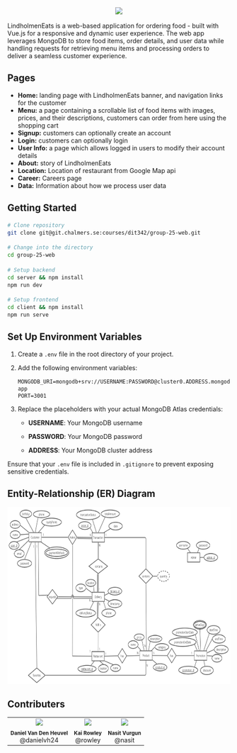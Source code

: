 <div align="center">
    <img src="https://github.com/user-attachments/assets/531ae39b-be26-4622-88ff-745cd2b8e583" height="370px">
</div>

LindholmenEats is a web-based application for ordering food - built with Vue.js for a responsive and dynamic user experience. The web app leverages MongoDB to store food items, order details, and user data while handling requests for retrieving menu items and processing orders to deliver a seamless customer experience.

## Pages

* **Home:** landing page with LindholmenEats banner, and navigation links for the customer
* **Menu:** a page containing a scrollable list of food items with images, prices, and their descriptions, customers can order from here using the shopping cart
* **Signup:** customers can optionally create an account
* **Login:** customers can optionally login
* **User Info:** a page which allows logged in users to modify their account details
* **About:** story of LindholmenEats
* **Location:** Location of restaurant from Google Map api
* **Career:** Careers page
* **Data:** Information about how we process user data

## Getting Started

```bash
# Clone repository
git clone git@git.chalmers.se:courses/dit342/group-25-web.git

# Change into the directory
cd group-25-web

# Setup backend
cd server && npm install
npm run dev

# Setup frontend
cd client && npm install
npm run serve
```

## Set Up Environment Variables

1. Create a `.env` file in the root directory of your project.

2. Add the following environment variables:

   ```env
   MONGODB_URI=mongodb+srv://USERNAME:PASSWORD@cluster0.ADDRESS.mongodb.net/restaurant-app
   PORT=3001
   ```
3. Replace the placeholders with your actual MongoDB Atlas credentials:

   - **USERNAME**: Your MongoDB username

   - **PASSWORD**: Your MongoDB password

   - **ADDRESS**: Your MongoDB cluster address



Ensure that your `.env` file is included in `.gitignore` to prevent exposing sensitive credentials.

## Entity-Relationship (ER) Diagram

<img src="./images/er_diagram.png" alt="ER Diagram" height="400">

## Contributers
<table>
  <tr>
    <td align="center"><img src="https://secure.gravatar.com/avatar/3056b6827d3d959ea87306c4d2dd0c6a?s=800&d=identicon" width="100px;"/><br/><sub><b>Daniel Van Den Heuvel</b></sub><br>@danielvh24</td>
    <td align="center"><img src="https://secure.gravatar.com/avatar/3271ba4e481b7c393b650b96a17344d0?s=800&d=identicon" width="100px;"/><br/><sub><b>Kai Rowley</b></sub><br>@rowley</td>
    <td align="center"><img src="https://git.chalmers.se/uploads/-/system/user/avatar/3455/avatar.png?width=400" width="100px;"/><br/><sub><b>Nasit Vurgun</b></sub><br>@nasit</td>
  </tr>
 </table> 
